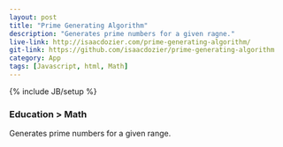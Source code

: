 ```yaml
---
layout: post
title: "Prime Generating Algorithm"
description: "Generates prime numbers for a given ragne."
live-link: http://isaacdozier.com/prime-generating-algorithm/
git-link: https://github.com/isaacdozier/prime-generating-algorithm
category: App
tags: [Javascript, html, Math]
---
```

{% include JB/setup %}

### Education > Math

Generates prime numbers for a given range.